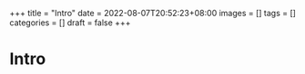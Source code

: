 +++
title = "Intro"
date = 2022-08-07T20:52:23+08:00
images = []
tags = []
categories = []
draft = false
+++

# Intro